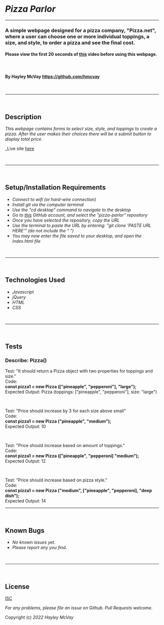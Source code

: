 # _Pizza Parlor_

***

### A simple webpage designed for a pizza company, "Pizza.net", where a user can choose one or more individual toppings, a size, and style, to order a pizza and see the final cost.

#### Please view the first 20 seconds of [this](https://youtu.be/JUSqX7B5DXs) video before using this webpage.

<br>

#### By Hayley McVay <https://github.com/hmcvay>

<br>

***
<br>

## Description

_This webpage contains forms to select size, style, and toppings to create a pizza. After the user makes their choices there will be a submit button to display total price._

_Live site [here](https://hmcvay.github.io/pizza-parlor)

<br>

***

<br>

## Setup/Installation Requirements

- _Connect to wifi (or hard-wire connection)_
- _Install git via the computer terminal_
- _Use the "cd desktop" command to navigate to the desktop_
- _Go to [this](https://github.com/hmcvay) GitHub account, and select the "pizza-parlor" repository_
- _Once you have selected the repository, copy the URL_
- _Use the terminal to paste the URL by entering: "git clone 'PASTE URL HERE'" (do not include the " ")_
- _You may now enter the file saved to your desktop, and open the index.html file_

<br>

***

<br>

## Technologies Used

- _Javascript_
- _jQuery_
- _HTML_
- _CSS_

<br>

***

<br>

## Tests

### Describe: Pizza()

Test: "It should return a Pizza object with two properties for toppings and size."
<br>Code:
<br>**const pizza1 = new Pizza (["pineapple", "pepperoni"], "large");**
<br>Expected Output: Pizza (toppings: ["pineapple", "pepperoni"], size: "large")

<br>

Test: "Price should increase by 3 for each size above small"
<br>Code:
<br>**const pizza1 = new Pizza ("pineapple", "medium");**
<br>Expected Output: 10

<br>

Test: "Price should increase based on amount of toppings."
<br>Code:
<br>**const pizza1 = new Pizza (["pineapple", "pepperoni] "medium");**
<br>Expected Output: 12

<br>

Test: "Price should increase based on pizza style."
<br>Code:
<br>**const pizza1 = new Pizza ("medium", ["pineapple", "pepperoni], "deep dish");**
<br>Expected Output: 14

***

<br>

## Known Bugs

- _No known issues yet._
- _Please report any you find._

<br>

***

<br>

## License

[ISC](https://choosealicense.com/licenses/isc)

_For any problems, please file an issue on Github. Pull Requests welcome._

Copyright (c) _2022_ _Hayley McVay_